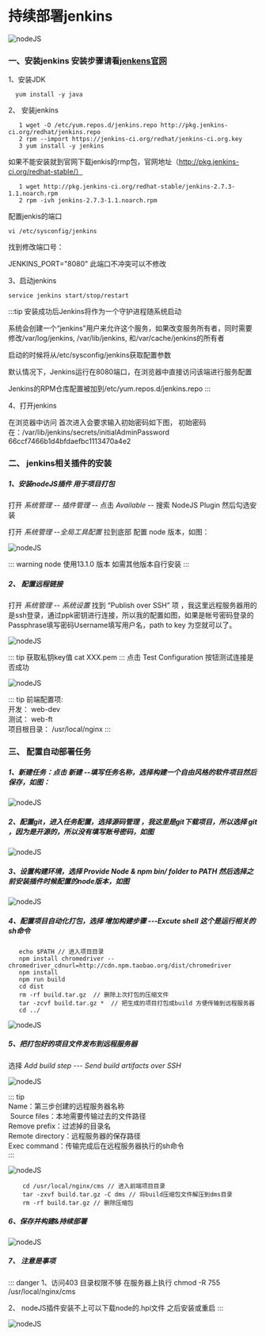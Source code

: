 # 持续部署jenkins 
 ![nodeJS](/Jenkins/jenkinsList.png)
### 一、安装jenkins 安装步骤请看[jenkens官网](https://jenkins.io/zh/doc/tutorials/build-a-node-js-and-react-app-with-npm/#fork-sample-repository)
   1、安装JDK
   
      yum install -y java
   2、 安装jenkins
   
       1 wget -O /etc/yum.repos.d/jenkins.repo http://pkg.jenkins-ci.org/redhat/jenkins.repo
       2 rpm --import https://jenkins-ci.org/redhat/jenkins-ci.org.key
       3 yum install -y jenkins
   如果不能安装就到官网下载jenkis的rmp包，官网地址（http://pkg.jenkins-ci.org/redhat-stable/）
   
       1 wget http://pkg.jenkins-ci.org/redhat-stable/jenkins-2.7.3-1.1.noarch.rpm
       2 rpm -ivh jenkins-2.7.3-1.1.noarch.rpm
       
   配置jenkis的端口
   
    vi /etc/sysconfig/jenkins
   
   找到修改端口号：
  
   JENKINS_PORT="8080"  此端口不冲突可以不修改 
   
   3、启动jenkins
   
    service jenkins start/stop/restart
    
  :::tip
   安装成功后Jenkins将作为一个守护进程随系统启动 
   
   系统会创建一个“jenkins”用户来允许这个服务，如果改变服务所有者，同时需要修改/var/log/jenkins, /var/lib/jenkins, 和/var/cache/jenkins的所有者 
   
   启动的时候将从/etc/sysconfig/jenkins获取配置参数 
   
   默认情况下，Jenkins运行在8080端口，在浏览器中直接访问该端进行服务配置 
   
   Jenkins的RPM仓库配置被加到/etc/yum.repos.d/jenkins.repo 
  :::
   
   4、打开jenkins 
   
   在浏览器中访问 
   首次进入会要求输入初始密码如下图， 
   初始密码在：/var/lib/jenkins/secrets/initialAdminPassword 
   66ccf7466b1d4bfdaefbc1113470a4e2
    
### 二、 jenkins相关插件的安装
    
##### 1、安装nodeJS插件 用于项目打包

   打开 *系统管理* -- *插件管理* -- 点击 *Available* -- 搜索 NodeJS Plugin  然后勾选安装
   
   打开 *系统管理* --*全局工具配置*   拉到底部 配置  node 版本，如图：
   
   ![nodeJS](/Jenkins/nodeJS.jpg)
      
  ::: warning
   node 使用13.1.0 版本 如需其他版本自行安装
  :::
##### 2、 配置远程链接
       
   打开 *系统管理* -- *系统设置*  找到 “Publish over SSH” 项 ，我这里远程服务器用的是ssh登录，通过ppk密钥进行连接，所以我的配置如图，如果是帐号密码登录的Passphrase填写密码Username填写用户名，path to key 为空就可以了。
   
   ![nodeJS](/Jenkins/ssh1.png)
   
  ::: tip
   获取私钥key值 cat XXX.pem
  :::
   点击 Test Configuration 按钮测试连接是否成功
   
   ![nodeJS](/public/Jenkins/ssh2.png)
   

::: tip
 前端配置项:  
 开发： web-dev  
 测试： web-ft  
 项目根目录： /usr/local/nginx 
:::

### 三、 配置自动部署任务

##### 1、新建任务：点击 *新建* --填写任务名称，选择*构建一个自由风格的软件项目*然后保存，如图：

![nodeJS](/Jenkins/newJob1.png)

##### 2、配置git，进入任务配置，选择源码管理 ，我这里是git下载项目，所以选择 git ，因为是开源的，所以没有填写账号密码，如图

![nodeJS](/Jenkins/newJob2.png)

##### 3、设置构建环境，选择 Provide Node & npm bin/ folder to PATH  然后选择之前安装插件时候配置的node版本，如图

![nodeJS](/Jenkins/newJob3.png)

##### 4、配置项目自动化打包，选择 增加构建步骤 ---Excute shell  这个是运行相关的sh命令

```js{4}
   echo $PATH // 进入项目目录
   npm install chromedriver --chromedriver_cdnurl=http://cdn.npm.taobao.org/dist/chromedriver 
   npm install 
   npm run build 
   cd dist 
   rm -rf build.tar.gz  // 删除上次打包的压缩文件
   tar -zcvf build.tar.gz *  // 把生成的项目打包成build 方便传输到远程服务器
   cd ../ 
```

![nodeJS](/Jenkins/newJob4.png)

##### 5、把打包好的项目文件发布到远程服务器

 选择 *Add build step*  --- *Send build artifacts over SSH* 
 
 ![nodeJS](/Jenkins/newJob5.png)
 
 ::: tip  
 Name：第三步创建的远程服务器名称   
 Source files：本地需要传输过去的文件路径  
 Remove prefix：过滤掉的目录名  
 Remote directory：远程服务器的保存路径  
 Exec command：传输完成后在远程服务器执行的sh命令  
 :::

![nodeJS](/Jenkins/newJob6.png)

```js{4}
    cd /usr/local/nginx/cms // 进入前端项目目录
    tar -zxvf build.tar.gz -C dms // 将build压缩包文件解压到dms目录
    rm -rf build.tar.gz // 删除压缩包
```

##### 6、保存并构建&持续部署

![nodeJS](/public/Jenkins/newJob7.png)

##### 7、 注意是事项

::: danger
1、访问403 目录权限不够 在服务器上执行 chmod -R 755 /usr/local/nginx/cms

2、 nodeJS插件安装不上可以下载node的.hpi文件 之后安装或重启
:::

![nodeJS](/Jenkins/newJob8.png)

